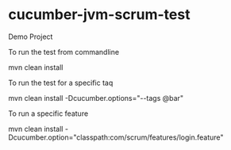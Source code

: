 cucumber-jvm-scrum-test
=======================

Demo Project

To run the test from commandline

mvn clean install

To run the test for a specific taq

mvn clean install -Dcucumber.options="--tags @bar"

To run a specific feature

mvn clean install -Dcucumber.option="classpath:com/scrum/features/login.feature"